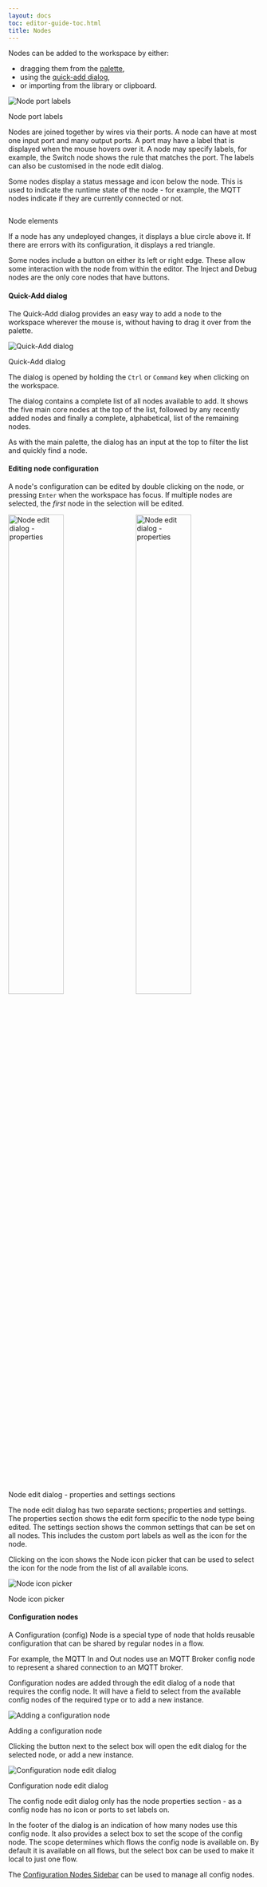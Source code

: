 ```yaml
---
layout: docs
toc: editor-guide-toc.html
title: Nodes
---
```


Nodes can be added to the workspace by either:

 - dragging them from the [palette](../palette),
 - using the [quick-add dialog](#quick-add-dialog),
 - or importing from the library or clipboard.


 <div style="width: 222px" class="figure align-right">
   <img src="../images/editor-node-port-label.png" alt="Node port labels">
   <p class="caption">Node port labels</p>
 </div>

Nodes are joined together by wires via their ports. A node can have at most one
input port and many output ports. A port may have a label that is displayed
when the mouse hovers over it. A node may specify labels, for example, the Switch
node shows the rule that matches the port. The labels can also be customised
in the node edit dialog.

Some nodes display a status message and icon below the node. This is used to indicate
the runtime state of the node - for example, the MQTT nodes indicate if they are
currently connected or not.

<div style="width: 550px" class="figure">
  <img src="../images/editor-node-details.png" alt="">
  <p class="caption">Node elements</p>
</div>

If a node has any undeployed changes, it displays a blue circle above it. If there
are errors with its configuration, it displays a red triangle.

Some nodes include a button on either its left or right edge. These allow some
interaction with the node from within the editor. The Inject and Debug nodes
are the only core nodes that have buttons.

#### Quick-Add dialog

The Quick-Add dialog provides an easy way to add a node to the workspace wherever
the mouse is, without having to drag it over from the palette.

<div style="width: 340px" class="figure align-right">
  <img src="../images/editor-quick-add.png" alt="Quick-Add dialog">
  <p class="caption">Quick-Add dialog</p>
</div>

The dialog is opened by holding the `Ctrl` or `Command` key when clicking on the
workspace.

The dialog contains a complete list of all nodes available to add. It shows the
five main core nodes at the top of the list, followed by any recently added nodes
and finally a complete, alphabetical, list of the remaining nodes.

As with the main palette, the dialog has an input at the top to filter the list
and quickly find a node.

#### Editing node configuration

A node's configuration can be edited by double clicking on the node, or pressing
`Enter` when the workspace has focus. If multiple nodes are selected, the *first*
node in the selection will be edited.

<div class="figure">
  <img style="width: calc(50% - 10px); display: inline-block;" src="../images/editor-edit-node.png" alt="Node edit dialog - properties">
  <img style="width: calc(50% - 10px); margin-left: 10px; display: inline-block;"  src="../images/editor-edit-node-settings.png" alt="Node edit dialog - properties">
  <p class="caption">Node edit dialog - properties and settings sections</p>
</div>

The node edit dialog has two separate sections; properties and settings. The
properties section shows the edit form specific to the node type being edited.
The settings section shows the common settings that can be set on all nodes.
This includes the custom port labels as well as the icon for the node.

Clicking on the icon shows the Node icon picker that can be used to select the icon
for the node from the list of all available icons.

<div style="width:346px;" class="figure align-center">
  <img src="../images/editor-edit-node-settings-icon.png" alt="Node icon picker">
  <p class="caption">Node icon picker</p>
</div>

#### Configuration nodes

A Configuration (config) Node is a special type of node that holds reusable configuration
that can be shared by regular nodes in a flow.

For example, the MQTT In and Out nodes use an MQTT Broker config node to
represent a shared connection to an MQTT broker.

Configuration nodes are added through the edit dialog of a node that requires
the config node. It will have a field to select from the available config nodes
of the required type or to add a new instance.

<div style="width:468px;" class="figure align-center">
  <img src="../images/editor-edit-node-config-node.png" alt="Adding a configuration node">
  <p class="caption">Adding a configuration node</p>
</div>

Clicking the button next to the select box will open the edit dialog for the
selected node, or add a new instance.


<div  class="figure">
  <img src="../images/editor-edit-config-node.png" alt="Configuration node edit dialog">
  <p class="caption">Configuration node edit dialog</p>
</div>

The config node edit dialog only has the node properties section - as a config node
has no icon or ports to set labels on.

In the footer of the dialog is an indication of how many nodes use this config node.
It also provides a select box to set the scope of the config node. The scope
determines which flows the config node is available on. By default it is available
on all flows, but the select box can be used to make it local to just one flow.

The [Configuration Nodes Sidebar](sidebar/config) can be used to manage all config nodes.
